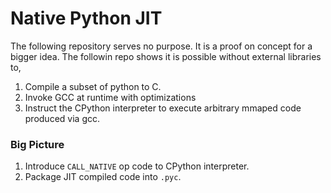 # Native Python JIT
The following repository serves no purpose. It is a proof on concept for a bigger
idea. The followin repo shows it is possible without external libraries to,

1. Compile a subset of python to C.
2. Invoke GCC at runtime with optimizations
3. Instruct the CPython interpreter to execute arbitrary mmaped code produced via gcc.

### Big Picture

1. Introduce `CALL_NATIVE` op code to CPython interpreter.
2. Package JIT compiled code into `.pyc`.

